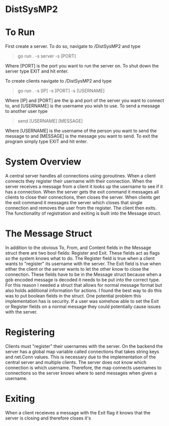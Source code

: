 # DistSysMP2

# To Run
First create a server. To do so, navigate to /DistSysMP2 and type
> go run . -s server -s [PORT]

Where [PORT] is the port you want to run the server on.
To shut down the server type EXIT and hit enter.

To create clients navigate to /DistSysMP2 and type
> go run . -s [IP] -s [PORT] -s [USERNAME]

Where [IP] and [PORT] are the ip and port of the server you want to connect to, and [USERNAME] is the username you wish to use.
To send a message to another user type
> send [USERNAME] [MESSAGE]

Where [USERNAME] is the username of the person you want to send the message to and [MESSAGE] is the message you want to send.
To exit the program simply type EXIT and hit enter.

# System Overview
A central server handles all connections using goroutines. When a client connects they register their username with their connection. When the server receives a message from a client it looks up the username to see if it has a connection. When the server gets the exit command it messages all clients to close their connections, then closes the server. When clients get the exit command it messages the server which closes that single connection and removes the user from the register. The client then exits. The functionality of registration and exiting is built into the Message struct.

# The Message Struct
In addition to the obvious To, From, and Content fields in the Message struct there are two bool fields: Register and Exit. These fields act as flags so the system knows what to do. The Register field is true when a client wants to "register" its username with the server. The Exit field is true when either the client or the server wants to let the other know to close the connection. These fields have to be in the Message struct because when a gob encoded message is decoded it needs to be put into the correct type. For this reason I needed a struct that allows for normal message format but also holds additional information for actions. I found the best way to do this was to put boolean fields in the struct. One potential problem this implementation has is security. If a user was somehow able to set the Exit or Register fields on a normal message they could potentially cause issues with the server.

# Registering
Clients must "register" their usernames with the server. On the backend the server has a global map variable called connections that takes string keys and net.Conn values. This is necessary due to the implementation of the central server and multiple clients. The server does not know which connection is which username. Therefore, the map connects usernames to connections so the server knows where to send messages when given a username.

# Exiting
When a client receieves a message with the Exit flag it knows that the server is closing and therefore closes it's
